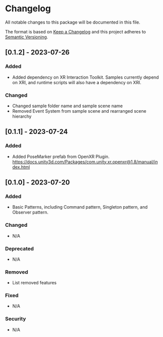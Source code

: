# Changelog
All notable changes to this package will be documented in this file.

The format is based on [Keep a Changelog](http://keepachangelog.com/en/1.0.0/)
and this project adheres to [Semantic Versioning](http://semver.org/spec/v2.0.0.html).

<!-- Headers should be listed in this order: Added, Changed, Deprecated, Removed, Fixed, Security -->

## [0.1.2] - 2023-07-26

### Added
- Added dependency on XR Interaction Toolkit. Samples currently depend on XRI, and runtime scripts will also have a dependency on XRI.

### Changed 
- Changed sample folder name and sample scene name
- Removed Event System from sample scene and rearranged scene hierarchy

## [0.1.1] - 2023-07-24

### Added 
- Added PoseMarker prefab from OpenXR Plugin. https://docs.unity3d.com/Packages/com.unity.xr.openxr@1.8/manual/index.html


## [0.1.0] - 2023-07-20

### Added 
- Basic Patterns, including Command pattern, Singleton pattern, and Observer pattern.

### Changed 
- N/A

### Deprecated 
- N/A

### Removed 
- List removed features

### Fixed 
- N/A

### Security 
- N/A